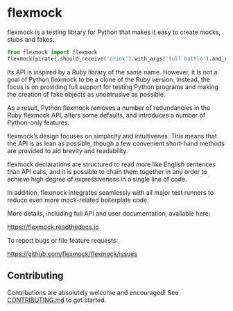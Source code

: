 # flexmock

flexmock is a testing library for Python that makes it easy to create mocks, stubs and fakes.

```python
from flexmock import flexmock
flexmock(pirate).should_receive('drink').with_args('full bottle').and_return('empty bottle')
```

Its API is inspired by a Ruby library of the same name. However, it is not a goal of Python flexmock to be a clone of the Ruby version. Instead, the focus is on providing full support for testing Python programs and making the creation of fake objects as unobtrusive as possible.

As a result, Python flexmock removes a number of redundancies in the Ruby flexmock API, alters some defaults, and introduces a number of Python-only features.

flexmock’s design focuses on simplicity and intuitivenes. This means that the API is as lean as possible, though a few convenient short-hand methods are provided to aid brevity and readability.

flexmock declarations are structured to read more like English sentences than API calls, and it is possible to chain them together in any order to achieve high degree of expressiveness in a single line of code.

In addition, flexmock integrates seamlessly with all major test runners to reduce even more mock-related boilerplate code.

More details, including full API and user documentation, available here:

https://flexmock.readthedocs.io

To report bugs or file feature requests:

https://github.com/flexmock/flexmock/issues

## Contributing

Contributions are absolutely welcome and encouraged! See [CONTRIBUTING.md](https://github.com/flexmock/flexmock/blob/master/CONTRIBUTING.md) to get started.
